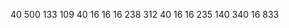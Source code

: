 40       500              133
109      40              16
16       16
                       238
312     40               16
16
        235               140
340                    16
833
